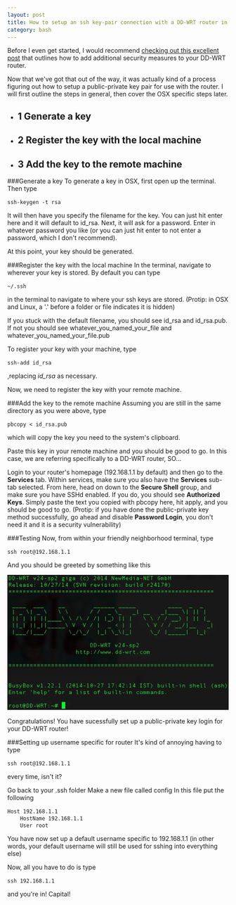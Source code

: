 ```yaml
---
layout: post
title: How to setup an ssh key-pair connection with a DD-WRT router in OSX
category: bash
---
```


Before I even get started, I would recommend [checking out this excellent post](http://www.ibm.com/developerworks/library/l-wifisecureddwrt/) that outlines how to add additional security measures to your DD-WRT router.

Now that we've got that out of the way, it was actually kind of a process figuring out how to setup a public-private key pair for use with the router. I will first outline the steps in general, then cover the OSX specific steps later.

- ## 1 Generate a key
- ## 2 Register the key with the local machine
- ## 3 Add the key to the remote machine

###Generate a key
To generate a key in OSX, first open up the terminal. Then type

    ssh-keygen -t rsa

It will then have you specify the filename for the key. You can just hit enter here and it will default to id_rsa.
Next, it will ask for a password. Enter in whatever password you like (or you can just hit enter to not enter a password, which I don't recommend).

At this point, your key should be generated.

###Register the key with the local machine
In the terminal, navigate to wherever your key is stored. By default you can type

    ~/.ssh

in the terminal to navigate to where your ssh keys are stored.
(Protip: in OSX and Linux, a '.' before a folder or file indicates it is hidden)

If you stuck with the default filename, you should see id_rsa and id_rsa.pub. If not you should see whatever_you_named_your_file and whatever_you_named_your_file.pub

To register your key with your machine, type

    ssh-add id_rsa

,replacing *id_rsa* as necessary.

Now, we need to register the key with your remote machine.

###Add the key to the remote machine
Assuming you are still in the same directory as you were above, type

    pbcopy < id_rsa.pub

which will copy the key you need to the system's clipboard.

Paste this key in your remote machine and you should be good to go. In this case, we are referring specifically to a DD-WRT router, SO...

Login to your router's homepage (192.168.1.1 by default) and then go to the **Services** tab.
Within services, make sure you also have the **Services** sub-tab selected.
From here, head on down to the **Secure Shell** group, and make sure you have SSHd enabled. If you do, you should see **Authorized Keys**.
Simply paste the text you copied with pbcopy here, hit apply, and you should be good to go.
(Protip: if you have done the public-private key method successfully, go ahead and disable **Password Login**, you don't need it and it is a security vulnerability)

###Testing
Now, from within your friendly neighborhood terminal, type

    ssh root@192.168.1.1

And you should be greeted by something like this

![Terminal](/public/ssh/2016-01-18-ssh/terminal.webp)

Congratulations! You have sucessfully set up a public-private key login for your DD-WRT router!

###Setting up username specific for router
It's kind of annoying having to type

    ssh root@192.168.1.1

every time, isn't it?

Go back to your .ssh folder
Make a new file called config
In this file put the following

    Host 192.168.1.1
    	HostName 192.168.1.1
    	User root

You have now set up a default username specific to 192.168.1.1 (in other words, your default username will still be used for sshing into everything else)

Now, all you have to do is type

    ssh 192.168.1.1

and you're in! Capital!
